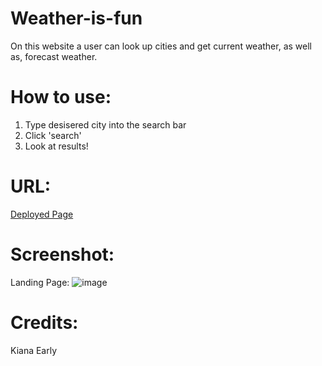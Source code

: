 # Weather-is-fun
On this website a user can look up cities and get current weather, as well as, forecast weather.


# How to use:
1) Type desisered city into the search bar
2) Click 'search'
3) Look at results!

# URL:
[Deployed Page](https://kianaearly.github.io/Weather-is-fun/)

# Screenshot:
Landing Page:
    ![image](https://github.com/KianaEarly/Weather-is-fun/assets/140658147/504ae3fb-8dda-41cc-a513-27e91c8c7afe)

# Credits:
Kiana Early
